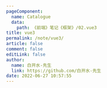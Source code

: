 ```yaml
---
pageComponent: 
  name: Catalogue
  data: 
    path: 《前端》笔记《框架》/02.vue3
title: vue3
permalink: /note/vue3/
article: false
comment: false
editLink: false
author: 
  name: 白开水-先生
  link: https://github.com/白开水-先生
date: 2022-06-27 10:57:55
---
```

